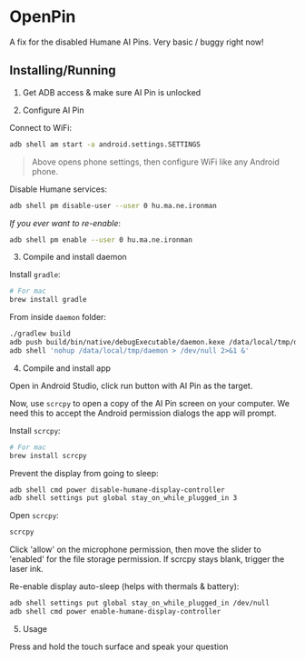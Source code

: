 # OpenPin

A fix for the disabled Humane AI Pins. Very basic / buggy right now!

## Installing/Running

1. Get ADB access & make sure AI Pin is unlocked

2. Configure AI Pin

Connect to WiFi:

```bash
adb shell am start -a android.settings.SETTINGS
```

> Above opens phone settings, then configure WiFi like any Android phone.

Disable Humane services:

```bash
adb shell pm disable-user --user 0 hu.ma.ne.ironman
```

_If you ever want to re-enable_:

```bash
adb shell pm enable --user 0 hu.ma.ne.ironman
```

3. Compile and install daemon

Install `gradle`:

```bash
# For mac
brew install gradle
```

From inside `daemon` folder:

```bash
./gradlew build
adb push build/bin/native/debugExecutable/daemon.kexe /data/local/tmp/daemon
adb shell 'nohup /data/local/tmp/daemon > /dev/null 2>&1 &'
```

4. Compile and install app

Open in Android Studio, click run button with AI Pin as the target.

Now, use `scrcpy` to open a copy of the AI Pin screen on your computer. We need this to accept the Android permission dialogs the app will prompt.

Install `scrcpy`:

```bash
# For mac
brew install scrcpy
```

Prevent the display from going to sleep:

```bash
adb shell cmd power disable-humane-display-controller
adb shell settings put global stay_on_while_plugged_in 3
```

Open `scrcpy`:

```bash
scrcpy
```

Click 'allow' on the microphone permission, then move the slider to 'enabled' for the file storage permission.
If scrcpy stays blank, trigger the laser ink.

Re-enable display auto-sleep (helps with thermals & battery):

```bash
adb shell settings put global stay_on_while_plugged_in /dev/null
adb shell cmd power enable-humane-display-controller
```

5. Usage

Press and hold the touch surface and speak your question
